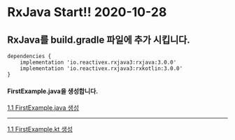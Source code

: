 # RxJava Start!! 2020-10-28

RxJava를 build.gradle 파일에 추가 시킵니다.
-------------
```
dependencies {
    implementation 'io.reactivex.rxjava3:rxjava:3.0.0'
    implementation 'io.reactivex.rxjava3:rxkotlin:3.0.0'
}
```

#### FirstExample.java을 생성합니다.

[1.1 FirstExample.java 생성](https://github.com/kjw12qwas/RxJava_Study/blob/main/1.1%20Observable.md)
***
[1.1 FirstExample.kt 생성](https://github.com/kjw12qwas/RxJava_Study/blob/main/1.1%20ObservableKt.md)

